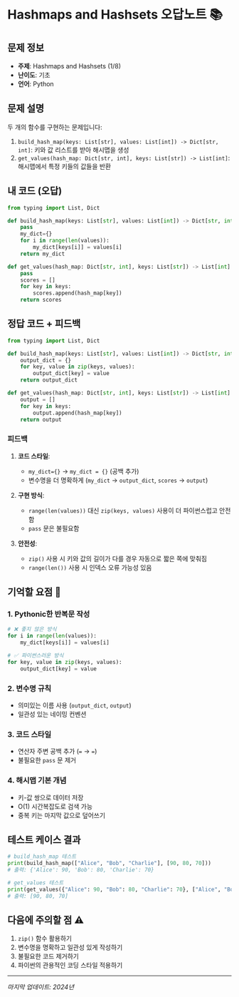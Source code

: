 # Hashmaps and Hashsets 오답노트 📚

## 문제 정보
- **주제**: Hashmaps and Hashsets (1/8)
- **난이도**: 기초
- **언어**: Python

## 문제 설명
두 개의 함수를 구현하는 문제입니다:
1. `build_hash_map(keys: List[str], values: List[int]) -> Dict[str, int]`: 키와 값 리스트를 받아 해시맵을 생성
2. `get_values(hash_map: Dict[str, int], keys: List[str]) -> List[int]`: 해시맵에서 특정 키들의 값들을 반환

## 내 코드 (오답)
```python
from typing import List, Dict

def build_hash_map(keys: List[str], values: List[int]) -> Dict[str, int]:
    pass
    my_dict={}
    for i in range(len(values)):
        my_dict[keys[i]] = values[i]
    return my_dict

def get_values(hash_map: Dict[str, int], keys: List[str]) -> List[int]:
    pass
    scores = []
    for key in keys:
        scores.append(hash_map[key])
    return scores
```

## 정답 코드 + 피드백
```python
from typing import List, Dict

def build_hash_map(keys: List[str], values: List[int]) -> Dict[str, int]:
    output_dict = {}
    for key, value in zip(keys, values):
        output_dict[key] = value
    return output_dict

def get_values(hash_map: Dict[str, int], keys: List[str]) -> List[int]:
    output = []
    for key in keys:
        output.append(hash_map[key])
    return output
```

### 피드백
1. **코드 스타일**: 
   - `my_dict={}` → `my_dict = {}` (공백 추가)
   - 변수명을 더 명확하게 (`my_dict` → `output_dict`, `scores` → `output`)

2. **구현 방식**:
   - `range(len(values))` 대신 `zip(keys, values)` 사용이 더 파이썬스럽고 안전함
   - `pass` 문은 불필요함

3. **안전성**:
   - `zip()` 사용 시 키와 값의 길이가 다를 경우 자동으로 짧은 쪽에 맞춰짐
   - `range(len())` 사용 시 인덱스 오류 가능성 있음

## 기억할 요점 🔑

### 1. Pythonic한 반복문 작성
```python
# ❌ 좋지 않은 방식
for i in range(len(values)):
    my_dict[keys[i]] = values[i]

# ✅ 파이썬스러운 방식
for key, value in zip(keys, values):
    output_dict[key] = value
```

### 2. 변수명 규칙
- 의미있는 이름 사용 (`output_dict`, `output`)
- 일관성 있는 네이밍 컨벤션

### 3. 코드 스타일
- 연산자 주변 공백 추가 (`=` → ` = `)
- 불필요한 `pass` 문 제거

### 4. 해시맵 기본 개념
- 키-값 쌍으로 데이터 저장
- O(1) 시간복잡도로 검색 가능
- 중복 키는 마지막 값으로 덮어쓰기

## 테스트 케이스 결과
```python
# build_hash_map 테스트
print(build_hash_map(["Alice", "Bob", "Charlie"], [90, 80, 70]))
# 출력: {'Alice': 90, 'Bob': 80, 'Charlie': 70}

# get_values 테스트
print(get_values({"Alice": 90, "Bob": 80, "Charlie": 70}, ["Alice", "Bob", "Charlie"]))
# 출력: [90, 80, 70]
```

## 다음에 주의할 점 ⚠️
1. `zip()` 함수 활용하기
2. 변수명을 명확하고 일관성 있게 작성하기
3. 불필요한 코드 제거하기
4. 파이썬의 관용적인 코딩 스타일 적용하기

---
*마지막 업데이트: 2024년*
